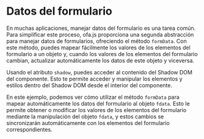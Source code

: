<template is="exm-article">
<a href="../../publics/examples/form-data/demo.html" preview></a>
<a href="../../publics/examples/form-data/test-demo.html" main></a>
</template>

# Datos del formulario

En muchas aplicaciones, manejar datos del formulario es una tarea común. Para simplificar este proceso, ofa.js proporciona una segunda abstracción para manejar datos de formularios, ofreciendo el método `formData`. Con este método, puedes mapear fácilmente los valores de los elementos del formulario a un objeto y, cuando los valores de los elementos del formulario cambian, actualizar automáticamente los datos de este objeto y viceversa.

Usando el atributo `shadow`, puedes acceder al contenido del Shadow DOM del componente. Esto te permite acceder y manipular los elementos y estilos dentro del Shadow DOM desde el interior del componente.

En este ejemplo, podemos ver cómo utilizar el método `formData` para mapear automáticamente los datos del formulario al objeto `fdata`. Esto le permite obtener o modificar los valores de los elementos del formulario mediante la manipulación del objeto `fdata`, y estos cambios se sincronizarán automáticamente con los elementos del formulario correspondientes.
